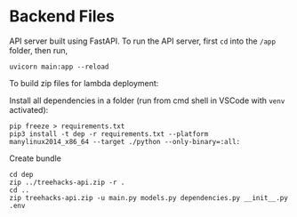 # Backend Files

API server built using FastAPI. To run the API server, first `cd` into the `/app` folder, then run,

```
uvicorn main:app --reload
```

To build zip files for lambda deployment:

Install all dependencies in a folder (run from cmd shell in VSCode with `venv` activated):
```
pip freeze > requirements.txt
pip3 install -t dep -r requirements.txt --platform manylinux2014_x86_64 --target ./python --only-binary=:all:
```

Create bundle
```
cd dep
zip ../treehacks-api.zip -r .
cd ..
zip treehacks-api.zip -u main.py models.py dependencies.py __init__.py .env
```